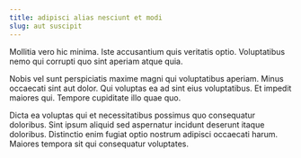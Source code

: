 ```yaml
---
title: adipisci alias nesciunt et modi
slug: aut suscipit
---
```


Mollitia vero hic minima. Iste accusantium quis veritatis optio. Voluptatibus nemo qui corrupti quo sint aperiam atque quia.

Nobis vel sunt perspiciatis maxime magni qui voluptatibus aperiam. Minus occaecati sint aut dolor. Qui voluptas ea ad sint eius voluptatibus. Et impedit maiores qui. Tempore cupiditate illo quae quo.

Dicta ea voluptas qui et necessitatibus possimus quo consequatur doloribus. Sint ipsum aliquid sed aspernatur incidunt deserunt itaque doloribus. Distinctio enim fugiat optio nostrum adipisci occaecati harum. Maiores tempora sit qui consequatur voluptates.
